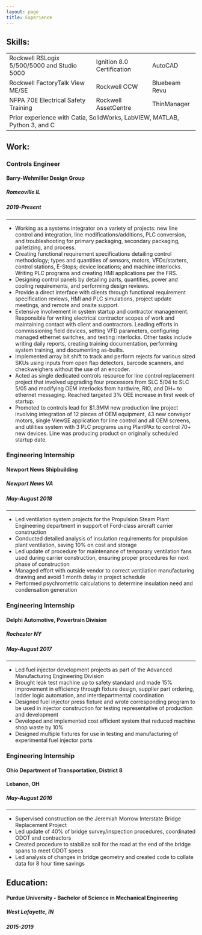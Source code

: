 ```yaml
---
layout: page
title: Experience
---
```


## Skills:
<table>
    <tbody>
        <tr>
            <td>Rockwell RSLogix 5/500/5000 and Studio 5000</td>
            <td>Ignition 8.0 Certification</td>
            <td>AutoCAD</td>
        </tr>
        <tr>
            <td>Rockwell FactoryTalk View ME/SE</td>
            <td>Rockwell CCW </td>
            <td>Bluebeam Revu</td>
        </tr>
        <tr>
            <td>NFPA 70E Electrical Safety Training </td>
            <td>Rockwell AssetCentre</td>
            <td>ThinManager</td>
        </tr>
        <tr>
            <td colspan=3>Prior experience with Catia, SolidWorks, LabVIEW, MATLAB, Python 3, and C</td>
        </tr>
    </tbody>
</table>


## Work:

### Controls Engineer
#### Barry-Wehmiller Design Group
##### Romeoville IL
##### 2019-Present
---
- Working as a systems integrator on a variety of projects: new line control and integration, line modifications/additions, PLC conversion, and troubleshooting for primary packaging, secondary packaging, palletizing, and process.
- Creating functional requirement specifications detailing control methodology; types and quantities of sensors, motors, VFDs/starters, control stations, E-Stops; device locations; and machine interlocks. Writing PLC programs and creating HMI applications per the FRS.
- Designing control panels by detailing parts, quantities, power and cooling requirements, and performing design reviews.
- Provide a direct interface with clients through functional requirement specification reviews, HMI and PLC simulations, project update meetings, and remote and onsite support.
- Extensive involvement in system startup and contractor management. Responsible for writing electrical contractor scopes of work and maintaining contact with client and contractors. Leading efforts in commissioning field devices, setting VFD parameters, configuring managed ethernet switches, and testing interlocks. Other tasks include writing daily reports, creating training documentation, performing system training, and documenting as-builts.
- Implemented array bit shift to track and perform rejects for various sized SKUs using inputs from open flap detectors, barcode scanners, and checkweighers without the use of an encoder.
- Acted as single dedicated controls resource for line control replacement project that involved upgrading four processors from SLC 5/04 to SLC 5/05 and modifying OEM interlocks from hardwire, RIO, and DH+ to ethernet messaging. Reached targeted 3% OEE increase in first week of startup.
- Promoted to controls lead for $1.3MM new production line project involving integration of 12 pieces of OEM equipment, 43 new conveyor motors, single ViewSE application for line control and all OEM screens, and utilities system with 3 PLC programs using PlantPAx to control 70+ new devices. Line was producing product on originally scheduled startup date.

### Engineering Internship
#### Newport News Shipbuilding
##### Newport News VA
##### May-August 2018
---
- Led ventilation system projects for the Propulsion Steam Plant Engineering department in support of Ford-class aircraft carrier construction
- Conducted detailed analysis of insulation requirements for propulsion plant ventilation, saving 10% on cost and storage
- Led update of procedure for maintenance of temporary ventilation fans used during carrier construction, ensuring proper procedures for next phase of construction
- Managed effort with outside vendor to correct ventilation manufacturing drawing and avoid 1 month delay in project schedule
- Performed psychrometric calculations to determine insulation need and condensation generation


### Engineering Internship
#### Delphi Automotive, Powertrain Division
##### Rochester NY
##### May-August 2017
---
- Led fuel injector development projects as part of the Advanced Manufacturing Engineering Division
- Brought leak test machine up to safety standard and made 15% improvement in efficiency through fixture design, supplier part ordering, ladder logic automation, and interdepartmental coordination
- Designed fuel injector press fixture and wrote corresponding program to be used in injector construction for testing representative of production and development
- Developed and implemented cost efficient system that reduced machine shop waste by 10%
- Designed multiple fixtures for use in testing and manufacturing of experimental fuel injector parts


### Engineering Internship
#### Ohio Department of Transportation, District 8
#### Lebanon, OH
##### May-August 2016
---
- Supervised construction on the Jeremiah Morrow Interstate Bridge Replacement Project
- Led update of 40% of bridge survey/inspection procedures, coordinated ODOT and contractors
- Created procedure to stabilize soil for the road at the end of the bridge spans to meet ODOT specs
- Led analysis of changes in bridge geometry and created code to collate data for 8 hour time savings




## Education:
#### Purdue University - Bachelor of Science in Mechanical Engineering
##### West Lafayette, IN
##### 2015-2019


